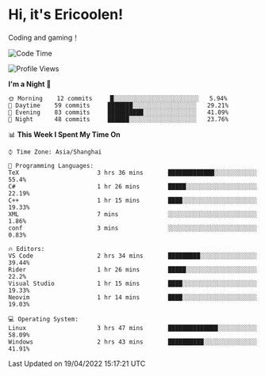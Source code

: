 # Hi, it's Ericoolen!
Coding and gaming！

<!--START_SECTION:waka-->
![Code Time](http://img.shields.io/badge/Code%20Time-210%20hrs%208%20mins-blue)

![Profile Views](http://img.shields.io/badge/Profile%20Views-1-blue)

**I'm a Night 🦉** 

```text
🌞 Morning    12 commits     █░░░░░░░░░░░░░░░░░░░░░░░░   5.94% 
🌆 Daytime    59 commits     ███████░░░░░░░░░░░░░░░░░░   29.21% 
🌃 Evening    83 commits     ██████████░░░░░░░░░░░░░░░   41.09% 
🌙 Night      48 commits     ██████░░░░░░░░░░░░░░░░░░░   23.76%

```


📊 **This Week I Spent My Time On** 

```text
⌚︎ Time Zone: Asia/Shanghai

💬 Programming Languages: 
TeX                      3 hrs 36 mins       █████████████░░░░░░░░░░░░   55.4% 
C#                       1 hr 26 mins        █████░░░░░░░░░░░░░░░░░░░░   22.19% 
C++                      1 hr 15 mins        ████░░░░░░░░░░░░░░░░░░░░░   19.33% 
XML                      7 mins              ░░░░░░░░░░░░░░░░░░░░░░░░░   1.86% 
conf                     3 mins              ░░░░░░░░░░░░░░░░░░░░░░░░░   0.83%

🔥 Editors: 
VS Code                  2 hrs 34 mins       █████████░░░░░░░░░░░░░░░░   39.44% 
Rider                    1 hr 26 mins        █████░░░░░░░░░░░░░░░░░░░░   22.2% 
Visual Studio            1 hr 15 mins        ████░░░░░░░░░░░░░░░░░░░░░   19.33% 
Neovim                   1 hr 14 mins        ████░░░░░░░░░░░░░░░░░░░░░   19.03%

💻 Operating System: 
Linux                    3 hrs 47 mins       ██████████████░░░░░░░░░░░   58.09% 
Windows                  2 hrs 43 mins       ██████████░░░░░░░░░░░░░░░   41.91%

```


 Last Updated on 19/04/2022 15:17:21 UTC
<!--END_SECTION:waka-->

